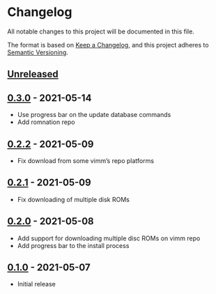 # Changelog
All notable changes to this project will be documented in this file.

The format is based on [Keep a Changelog](https://keepachangelog.com/en/1.0.0/),
and this project adheres to [Semantic Versioning](https://semver.org/spec/v2.0.0.html).

## [Unreleased]

## [0.3.0] - 2021-05-14
- Use progress bar on the update database commands
- Add romnation repo

## [0.2.2] - 2021-05-09
- Fix download from some vimm’s repo platforms

## [0.2.1] - 2021-05-09
- Fix downloading of multiple disk ROMs

## [0.2.0] - 2021-05-08
- Add support for downloading multiple disc ROMs on vimm repo
- Add progress bar to the install process

## [0.1.0] - 2021-05-07
- Initial release

[Unreleased]: https://github.com/lucasmundim/gamerom/compare/v0.3.0...HEAD
[0.3.0]: https://github.com/lucasmundim/gamerom/compare/v0.2.2...v0.3.0
[0.2.2]: https://github.com/lucasmundim/gamerom/compare/v0.2.1...v0.2.2
[0.2.1]: https://github.com/lucasmundim/gamerom/compare/v0.2.0...v0.2.1
[0.2.0]: https://github.com/lucasmundim/gamerom/compare/v0.1.0...v0.2.0
[0.1.0]: https://github.com/lucasmundim/gamerom/releases/tag/v0.1.0
